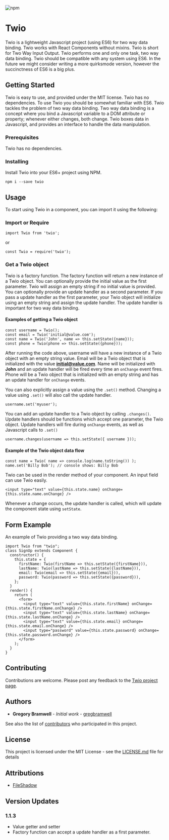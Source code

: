 ![npm](https://img.shields.io/npm/dt/twio.svg)

# Twio

Twio is a lightweight Javascript project (using ES6) for two way data binding. Twio works with React Components without mixins. Twio is short for Two Way Input Output. Twio performs one and only one task, two way data binding. Twio should be compatible with any system using ES6. In the future we might consider writing a more quirksmode version, however the succinctness of ES6 is a big plus.

## Getting Started

Twio is easy to use, and provided under the MIT license. Twio has no dependencies. To use Twio you should be somewhat familiar with ES6. Twio tackles the problem of two way data binding. Two way data binding is a concept where you bind a Javascript variable to a DOM attribute or property; whenever either changes, both change. Twio boxes data in Javascript, and provides an interface to handle the data manipulation.

### Prerequisites

Twio has no dependencies.

### Installing

Install Twio into your ES6+ project using NPM.

```
npm i --save twio
```

## Usage

To start using Twio in a component, you can import it using the following:

### Import or Require

```
import Twio from 'twio';
```

or

```
const Twio = require('twio');
```

### Get a Twio object

Twio is a factory function. The factory function will return a new instance of a Twio object.  You can optionally provide the initial value as the first parameter. Twio will assign an empty string if no initial value is provided. You can optionally provide an update handler as a second parameter. If you pass a update handler as the first parameter, your Twio object will initialize using an empty string and assign the update handler. The update handler is important for two way data binding.

#### Examples of getting a Twio object

```
const username = Twio();
const email = Twio('initial@value.com');
const name = Twio('John', name => this.setState({name}));
const phone = Twio(phone => this.setState({phone}));
```

After running the code above, username will have a new instance of a Twio object with an empty string value. Email will be a Twio object that is initialized with the value **initial@value.com**. Name will be initialized with **John** and an update handler will be fired every time an `onChange` event fires. Phone will be a Twio object that is initialized with an empty string and has an update handler for `onChange` events.

You can also explicitly assign a value using the `.set()` method. Changing a value using `.set()` will also call the update handler.

```
username.set('myuser');
```

You can add an update handler to a Twio object by calling `.changes()`. Update handlers should be functions which accept one parameter, the Twio object. Update handlers will fire during `onChange` events, as well as Javascript calls to `.set()`

```
username.changes(username => this.setState({ username }));
```

#### Example of the Twio object data flow

```
const name = Twio( name => console.log(name.toString()) );
name.set('Billy Bob'); // console shows: Billy Bob
```

Twio can be used in the render method of your component. An input field can use Twio easily.

```
<input type="text" value={this.state.name} onChange={this.state.name.onChange} />
```

Whenever a change occurs, the update handler is called, which will update the component state using `setState`.

## Form Example

An example of Twio providing a two way data binding.

```
import Twio from "twio";
class SignUp extends Component {
  constructor() {
    this.state = {
      firstName: Twio(firstName => this.setState({firstName})),
      lastName: Twio(lastName => this.setState({lastName})),
      email: Twio(email => this.setState({email})),
      password: Twio(password => this.setState({password})),
    };
  }
  render() {
    return (
      <form>
        <input type="text" value={this.state.firstName} onChange={this.state.firstName.onChange} />
        <input type="text" value={this.state.lastName} onChange={this.state.lastName.onChange} />
        <input type="text" value={this.state.email} onChange={this.state.email.onChange} />
        <input type="password" value={this.state.password} onChange={this.state.password.onChange} />
      </form>
    );
  }
}
```

## Contributing

Contributions are welcome. Please post any feedback to the [Twio project page](https://github.com/FileShadow/twio).

## Authors

* **Gregory Bramwell** - *Initial work* - [gregbramwell](https://github.com/gregbramwell)

See also the list of [contributors](https://github.com/FileShadow/twio/contributors) who participated in this project.

## License

This project is licensed under the MIT License - see the [LICENSE.md](LICENSE.md) file for details

## Attributions

- [FileShadow](https://www.fileshadow.com)

## Version Updates

### 1.1.3

* Value getter and setter
* Factory function can accept a update handler as a first parameter.
